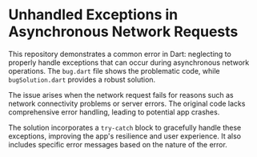 # Unhandled Exceptions in Asynchronous Network Requests

This repository demonstrates a common error in Dart: neglecting to properly handle exceptions that can occur during asynchronous network operations.  The `bug.dart` file shows the problematic code, while `bugSolution.dart` provides a robust solution.

The issue arises when the network request fails for reasons such as network connectivity problems or server errors. The original code lacks comprehensive error handling, leading to potential app crashes.

The solution incorporates a `try-catch` block to gracefully handle these exceptions, improving the app's resilience and user experience.  It also includes specific error messages based on the nature of the error.